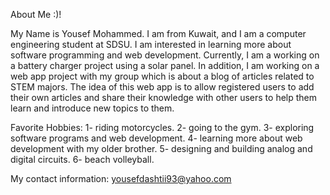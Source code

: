 About Me :)!

My Name is Yousef Mohammed. I am from Kuwait, and I am a computer engineering student at SDSU. I am interested
in learning more about software programming and web development. Currently, I am a working on a battery charger
project using a solar panel. In addition, I am working on a web app project with my group which is about a blog
of articles related to STEM majors. The idea of this web app is to allow registered users to add their own
articles and share their knowledge with other users to help them learn and introduce new topics to them. 

Favorite Hobbies:
1- riding motorcycles.
2- going to the gym.
3- exploring software programs and web development.
4- learning more about web development with my older brother.
5- designing and building analog and digital circuits.
6- beach volleyball.

My contact information:
yousefdashtii93@yahoo.com
